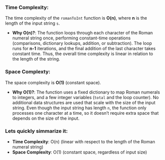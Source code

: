### Time Complexity:

The time complexity of the `romanToInt` function is **O(n)**, where **n** is the length of the input string `s`.

-   **Why O(n)?**: The function loops through each character of the Roman numeral string once, performing constant-time operations (comparisons, dictionary lookups, addition, or subtraction). The loop runs for **n-1** iterations, and the final addition of the last character takes constant time. Thus, the overall time complexity is linear in relation to the length of the string.

### Space Complexty:

The space complexity is **O(1)** (constant space).

-   **Why O(1)?**: The function uses a fixed dictionary to map Roman numerals to integers, and a few integer variables (`total` and the loop counter). No additional data structures are used that scale with the size of the input string. Even though the input string has length `n`, the function only processes one character at a time, so it doesn’t require extra space that depends on the size of the input.

### Lets quickly simmarize it:

-   **Time Complexity**: O(n) (linear with respect to the length of the Roman numeral string)
-   **Space Complexity**: O(1) (constant space, regardless of input size)
